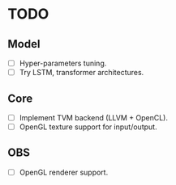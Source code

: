 # TODO

## Model

- [ ] Hyper-parameters tuning.
- [ ] Try LSTM, transformer architectures.

## Core

- [ ] Implement TVM backend (LLVM + OpenCL).
- [ ] OpenGL texture support for input/output.

## OBS

- [ ] OpenGL renderer support.
